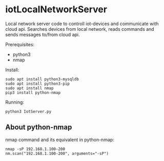 # iotLocalNetworkServer

Local network server code to controll iot-devices and communicate with cloud api. Searches devices from local network, reads commands and sends messages to/from cloud api.

Prerequisites:

 * python3
 * nmap

Install:

    sudo apt install python3-mysqldb
    sudo apt install python3-pip
    sudo apt install nmap
    pip3 install python-nmap

Running:

    python3 IotServer.py

## About python-nmap

nmap command and its equivalent in python-nmap:

    nmap -sP 192.168.1.100-200
    nm.scan("192.168.1.100-200", arguments="-sP")
